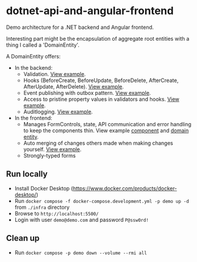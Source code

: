 # dotnet-api-and-angular-frontend

Demo architecture for a .NET backend and Angular frontend.

Interesting part might be the encapsulation of aggregate root entities with a thing I called a 'DomainEntity'.

A DomainEntity offers:

- In the backend:
  - Validation. [View example](https://github.com/nvdvlies/dotnet-api-and-angular-frontend/blob/main/src/Demo.Domain/Invoice/Validators/NotAllowedToDeleteInvoiceInStatusValidator.cs).
  - Hooks (BeforeCreate, BeforeUpdate, BeforeDelete, AfterCreate, AfterUpdate, AfterDelete). [View example](https://github.com/nvdvlies/dotnet-api-and-angular-frontend/blob/main/src/Demo.Domain/Invoice/Hooks/SynchronizeInvoicePdfHook.cs).
  - Event publishing with outbox pattern. [View example](https://github.com/nvdvlies/dotnet-api-and-angular-frontend/blob/main/src/Demo.Domain/Invoice/Hooks/InvoiceStatusEventHook.cs).
  - Access to pristine property values in validators and hooks. [View example](https://github.com/nvdvlies/dotnet-api-and-angular-frontend/blob/main/src/Demo.Domain/Invoice/Validators/NotAllowedToModifyInvoiceContentInStatusValidator.cs).
  - Auditlogging. [View example](https://github.com/nvdvlies/dotnet-api-and-angular-frontend/blob/main/src/Demo.Infrastructure/Auditlogging/InvoiceAuditlogger.cs).
- In the frontend:
  - Manages FormControls, state, API communication and error handling to keep the components thin. View example [component](https://github.com/nvdvlies/dotnet-api-and-angular-frontend/blob/main/src/Demo.WebUI/src/app/features/customers/customer-details/customer-details.component.ts) and [domain entity](https://github.com/nvdvlies/dotnet-api-and-angular-frontend/blob/main/src/Demo.WebUI/src/app/domain/invoice/invoice-domain-entity.service.ts).
  - Auto merging of changes others made when making changes yourself. [View example](https://github.com/nvdvlies/dotnet-api-and-angular-frontend/blob/main/src/Demo.WebUI/src/app/domain/shared/domain-entity-base.ts#L279).
  - Strongly-typed forms

## Run locally

- Install Docker Desktop (https://www.docker.com/products/docker-desktop/)
- Run `docker compose -f docker-compose.development.yml -p demo up -d` from `./infra` directory
- Browse to `http://localhost:5500/`
- Login with user `demo@demo.com` and password `P@ssw0rd!`

## Clean up

- Run `docker compose -p demo down --volume --rmi all`

